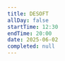 ```yaml
---
title: DESOFT
allDay: false
startTime: 12:30
endTime: 20:00
date: 2025-06-02
completed: null
---
```


